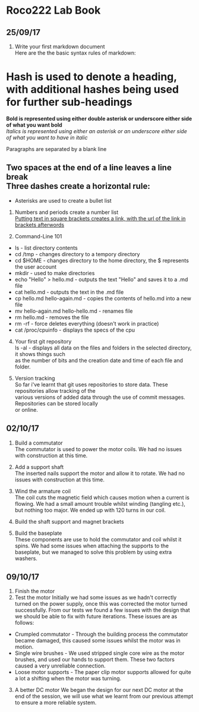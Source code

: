 # Roco222 Lab Book
## 25/09/17

1. Write your first markdown document  
Here are the the basic syntax rules of markdown:  
# Hash is used to denote a heading, with additional hashes being used for further sub-headings    
**Bold is represented using either double asterisk or underscore either side of what you want bold**  
_Italics is represented using either an asterisk or an underscore either side of what you want to have in italic_  

Paragraphs are separated by a blank line

Two spaces at the end of a line leaves a line break  
Three dashes create a horizontal rule:  
--- 
* Asterisks are used to create a bullet list  
1. Numbers and periods create a number list  
[Putting text in square brackets creates a link, with the url of the link in brackets afterwords](http://example.com)  
 
2. Command-Line 101  
* ls - list directory contents
* cd /tmp - changes directory to a tempory directory
* cd $HOME - changes directory to the home directory, the $ represents the user account 
* mkdir - used to make directories
* echo "Hello" > hello.md - outputs the text "Hello" and saves it to a .md file
* cat hello.md - outputs the text in the .md file
* cp hello.md hello-again.md - copies the contents of hello.md into a new file
* mv hello-again.md hello-hello.md - renames file
* rm hello.md - removes the file 
* rm -rf - force deletes everything (doesn't work in practice)
* cat /proc/cpuinfo - displays the specs of the cpu

4. Your first git repository  
ls -al - displays all data on the files and folders in the selected directory, it shows things such  
as the number of bits and the creation date and time of each file and folder.

6. Version tracking  
So far i've learnt that git uses repositories to store data. These repositories allow tracking of the  
various versions of added data through the use of commit messages. Repositories can be stored locally  
or online.

## 02/10/17

1. Build a commutator  
The commutator is used to power the motor coils. We had no issues with construction at this time.

2. Add a support shaft  
The inserted nails support the motor and allow it to rotate. We had no issues with construction at this time. 

3. Wind the armature coil  
The coil cuts the magnetic field which causes motion when a current is flowing. We had a small amount trouble whilst winding (tangling etc.), but nothing too major. We ended up with 120 turns in our coil.

4. Build the shaft support and magnet brackets  
5. Build the baseplate  
These components are use to hold the commutator and coil whilst it spins. We had some issues when attaching the supports to the baseplate, but we managed to solve this problem by using extra washers.

## 09/10/17

1. Finish the motor
2. Test the motor
Initially we had some issues as we hadn't correctly turned on the power supply, once this was corrected the motor turned successfully. From our tests we found a few issues with the design that we should be able to fix with future iterations. These issues are as follows:  
* Crumpled commutator - Through the building process the commutator became damaged, this caused some issues whilst the motor was in motion.  
* Single wire brushes - We used stripped single core wire as the motor brushes, and used our hands to support them. These two factors caused a very unreliable connection.  
* Loose motor supports - The paper clip motor supports allowed for quite a lot a shifting when the motor was turning.  

3. A better DC motor
We began the design for our next DC motor at the end of the session, we will use what we learnt from our previous attempt to ensure a more reliable system. 
